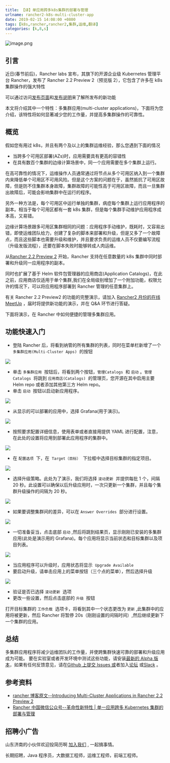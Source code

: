 ```yaml
---
title: 【译】单应用跨多k8s集群的部署与管理
urlname: rancher2-k8s-multi-cluster-app
date: 2019-02-15 14:08:00 +0800
tags: [k8s,rancher,rancher2,集群,运维,翻译]
categories: [k,8,s]
---
```


![image.png](https://cdn.nlark.com/yuque/0/2019/png/226273/1550147773034-220bf087-600f-47dd-9d24-65ac37f79d65.png#align=left&display=inline&height=371&name=image.png&originHeight=371&originWidth=746&size=38965&width=746)

## 引言

近日(春节前后)，Rancher labs 宣布，其旗下的开源企业级 Kubernetes 管理平台 Rancher，发布了 Rancher 2.2 Preview 2（预览版 2），它包含了许多在 k8s  集群操作的强大特性

可以通过访问[发布页面](https://rancher.com/products/rancher/2.2/)和[发布说明](https://github.com/rancher/rancher/releases/tag/v2.2.0-alpha6)来了解所发布的新功能

本文将介绍其中一个特性：多集群应用(multi-cluster applications)，下面将为您介绍，该特性将如何显著减少您的工作量，并提高多集群操作的可靠性。

## 概览

假如您有用过 k8s，并且有两个及以上的集群运维经验，那么您遇到下面的情况

- 当跨多个可用区部署(AZs)时，应用需要具有更高的容错性
- 在具有数百个集群的边缘计算场景中，同一个应用需要在多个集群上运行。

在高可靠性的情况下，运维操作人员通常通过将节点从多个可用区纳入到一个集群内来降低单个可用区不可用风险。但是这个方案的问题在于，虽然抵抗了可用区故障，但是防不住集群本身故障，集群故障的可能性高于可用区故障，而且一旦集群出故障后，可能会影响集群中在运行的程序。

另外一种方法是，每个可用区中运行单独的集群，病症每个集群上运行应用程序的副本。相当于每个可用区都有一套 k8s 集群，但是每个集群手动维护应用程序成本高，又易错。

边缘计算场景跟多可用区集群相同的问题：应用程序手动维护，既耗时，又容易出错，即使运维团队给力，创建了复杂的脚本来部署和升级，但是又多了一个故障点，而且这些脚本也需要升级和维护，并且要求负责的运维人员不仅要编写流程（升级发版流程），还要在脚本失败时能够转成人肉运维。

从[Rancher 2.2 Preview 2](https://github.com/rancher/rancher/releases/tag/v2.2.0-alpha6) 开始，Rancher 支持在任意数量的 k8s 集群中同时部署和升级同一应用程序的副本。

同时也扩展了基于 Helm 软件包管理器的应用商店(Application Catalogs)，在此之前，应用商店仅适用于单个集群,我们在全局级别增加了一个附加功能，权限允许的情况下，可以将应用程序部署到 Rancher 管理的任意集群上。

有关 Rancher 2.2 Preview2 的功能的完整演示，请加入 [Rancher2 月份的在线 MeetUp](https://rancher.com/events/2019/meetup-multi-cluster-apps/) ，届时将提供新功能的演示，并在 Q&A 环节进行答疑。

下面将演示，在 Rancher 中如何便捷的管理多集群应用。

## 功能快速入门

- 登陆 Rancher 后，将看到纳管的所有集群的列表，同时在菜单栏新增了一个 `多集群应用(Multi-Cluster Apps)`  的按钮

![](https://cdn.nlark.com/yuque/0/2019/png/226273/1550210384952-8bbbfcb0-e3d7-42f2-b55f-456323970275.png#align=left&display=inline&height=265&originHeight=568&originWidth=1600&size=0&width=746)

- 单击 `多集群应用`  按钮后，将看到两个按钮，`管理Catalogs`  和 `启动` 。`管理Catalogs`  将跳到 `应用商店(Catalogs)`  的管理页，您开源在其中启用主要 Helm repo 或者添加其他第三方 Helm repo。
- 单击 `启动`  按钮以启动新应用程序。

![](https://cdn.nlark.com/yuque/0/2019/png/226273/1550210400369-8dd2c530-bffc-484b-8081-310fb69f06b7.png#align=left&display=inline&height=319&originHeight=685&originWidth=1600&size=0&width=746)

- 从显示的可以部署的应用中，选择 Grafana(用于演示)。

![](https://cdn.nlark.com/yuque/0/2019/png/226273/1550210419223-c687bf46-93e1-428d-82bc-754a460cdc4b.png#align=left&display=inline&height=298&originHeight=640&originWidth=1600&size=0&width=746)

- 按照要求配置详细信息，使用表单或者直接用提供 YAML 进行配置，注意，在此处的设置将应用到部署此应用程序的集群中。

![](https://cdn.nlark.com/yuque/0/2019/png/226273/1550210430368-f065ea71-821c-4458-bd14-7457822473bb.png#align=left&display=inline&height=520&originHeight=1115&originWidth=1600&size=0&width=746)

- 在 `配置选项`  下，在  `Target（目标）`  下拉框中选择目标集群的指定项目。

![](https://cdn.nlark.com/yuque/0/2019/png/226273/1550210444391-421fb9d3-d2a5-45ed-89e7-5e4accca5793.png#align=left&display=inline&height=392&originHeight=840&originWidth=1600&size=0&width=746)

- 选择升级策略。此处为了演示，我们将选择 `滚动更新`  并提供每批 1 个，间隔 20 秒。此设置可以确保以后升级应用时，一次只更新一个集群，并且每个集群升级操作的间隔为 20 秒。

![](https://cdn.nlark.com/yuque/0/2019/png/226273/1550210458439-2fd561f6-6ea1-4fdb-bb69-83edb7de2f01.png#align=left&display=inline&height=370&originHeight=794&originWidth=1600&size=0&width=746)

- 如果要调整集群间的差异，可以在 `Answer Overrides`  部分进行设置。

![](https://cdn.nlark.com/yuque/0/2019/png/226273/1550210474235-75246694-14bc-410b-badc-f4bbd81c492d.png#align=left&display=inline&height=270&originHeight=579&originWidth=1600&size=0&width=746)

- 一切准备妥当，点击底部 `启动` ,然后将跳到结果页，显示刚刚已安装的多集群应用(此处是演示用的 Grafana)。每个应用将显示当前状态和目标集群以及项目列表。

![](https://cdn.nlark.com/yuque/0/2019/png/226273/1550210490267-a0d665be-27f1-45f6-9988-a2e81c93a3c8.png#align=left&display=inline&height=140&originHeight=301&originWidth=1600&size=0&width=746)

- 当应用程序可以升级时，应用状态将显示  `Upgrade Available`
- 要启动升级，请单击应用上的菜单按钮（三个点的菜单），然后选择升级

![](https://cdn.nlark.com/yuque/0/2019/png/226273/1550210508332-34b12a85-bcb1-4706-9795-2f839c8aa88d.png#align=left&display=inline&height=287&originHeight=615&originWidth=1600&size=0&width=746)

- 验证是否已选择 `滚动更新`  选项
- 更改一些设置，然后点击底部的 `升级`  按钮

打开目标集群的 `工作负载`  选项卡，将看到其中一个状态更改为 `更新` ,此集群中的应用将被更新，然后 Rancher 将暂停 20s（刚刚设置的间隔时间）,然后继续更新下一个集群的应用。

## 总结

多集群应用程序将减少运维团队的工作量，并使跨集群快速可靠的部署和升级应用成为可能。
要在实验室或者开发环境中测试这些功能，请安装[最新的 Alpha 版本](https://rancher.com/docs/rancher/v2.x/en/installation/server-tags/#helm-chart-repositories)，如果有任何反馈意见，请在[Github 上提交 Issues 或](https://github.com/rancher/rancher/issues)者加入[论坛](https://forums.rancher.com/) 或[Slack](https://slack.rancher.io/) 。

## 参考资料

- [rancher 博客原文--Introducing Multi-Cluster Applications in Rancher 2.2 Preview 2](https://rancher.com/blog/2019/introducing-multi-cluster-apps/)
- [Rancher 中国微信公众号--革命性新特性 | 单一应用跨多 Kubernetes 集群的部署与管理](https://mp.weixin.qq.com/s/yfE22D04D98r8e7BAlD3qg)

## 招聘小广告

山东济南的小伙伴欢迎投简历啊 [加入我们](https://www.shunnengnet.com/index.php/Home/Contact/join.html) , 一起搞事情。

长期招聘，Java 程序员，大数据工程师，运维工程师，前端工程师。
